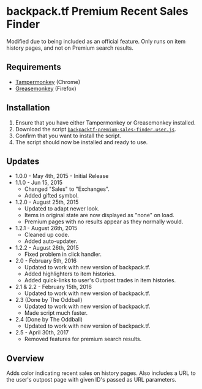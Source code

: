 # backpack.tf Premium Recent Sales Finder

Modified due to being included as an official feature. Only runs on item history pages, and not on Premium search results.

## Requirements
* [Tampermonkey](https://chrome.google.com/webstore/detail/tampermonkey/dhdgffkkebhmkfjojejmpbldmpobfkfo?hl=en) (Chrome)
* [Greasemonkey](https://addons.mozilla.org/en-us/firefox/addon/greasemonkey/) (Firefox)

## Installation
1. Ensure that you have either Tampermonkey or Greasemonkey installed.
2. Download the script [`backpacktf-premium-sales-finder.user.js`](backpacktf-premium-sales-finder.user.js?raw=true).
3. Confirm that you want to install the script.
4. The script should now be installed and ready to use.

## Updates
* 1.0.0 - May 4th, 2015 - Initial Release
* 1.1.0 - Jun 15, 2015
   * Changed "Sales" to "Exchanges".
   * Added gifted symbol.
* 1.2.0 - August 25th, 2015
   * Updated to adapt newer look.
   * Items in original state are now displayed as "none" on load.
   * Premium pages with no results appear as they normally would.
* 1.2.1 - August 26th, 2015
   * Cleaned up code.
   * Added auto-updater.
* 1.2.2 - August 26th, 2015
   * Fixed problem in click handler.
* 2.0 - February 5th, 2016
   * Updated to work with new version of backpack.tf.
   * Added highlighters to item histories.
   * Added quick-links to user's Outpost trades in item histories.
* 2.1 & 2.2 - February 15th, 2016
   * Updated to work with new version of backpack.tf.
* 2.3 (Done by The Oddball)
   * Updated to work with new version of backpack.tf.
   * Made script much faster.
* 2.4 (Done by The Oddball)
   * Updated to work with new version of backpack.tf.
* 2.5 - April 30th, 2017
   * Removed features for premium search results.

## Overview

Adds color indicating recent sales on history pages. Also includes a URL to the user's outpost page with given ID's passed as URL parameters.